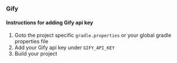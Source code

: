 ### Gify

#### Instructions for adding Gify api key

1. Goto the project specific `gradle.properties` or your global gradle properties file
2. Add your Gify api key under `GIFY_API_KEY`
3. Build your project
